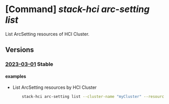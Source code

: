 # [Command] _stack-hci arc-setting list_

List ArcSetting resources of HCI Cluster.

## Versions

### [2023-03-01](/Resources/mgmt-plane/L3N1YnNjcmlwdGlvbnMve30vcmVzb3VyY2Vncm91cHMve30vcHJvdmlkZXJzL21pY3Jvc29mdC5henVyZXN0YWNraGNpL2NsdXN0ZXJzL3t9L2FyY3NldHRpbmdz/2023-03-01.xml) **Stable**

<!-- mgmt-plane /subscriptions/{}/resourcegroups/{}/providers/microsoft.azurestackhci/clusters/{}/arcsettings 2023-03-01 -->

#### examples

- List ArcSetting resources by HCI Cluster
    ```bash
        stack-hci arc-setting list --cluster-name "myCluster" --resource-group "test-rg"
    ```
